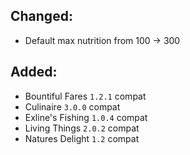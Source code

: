 ## Changed:
- Default max nutrition from 100 -> 300

## Added:
- Bountiful Fares `1.2.1` compat
- Culinaire `3.0.0` compat
- Exline's Fishing `1.0.4` compat
- Living Things `2.0.2` compat
- Natures Delight `1.2` compat